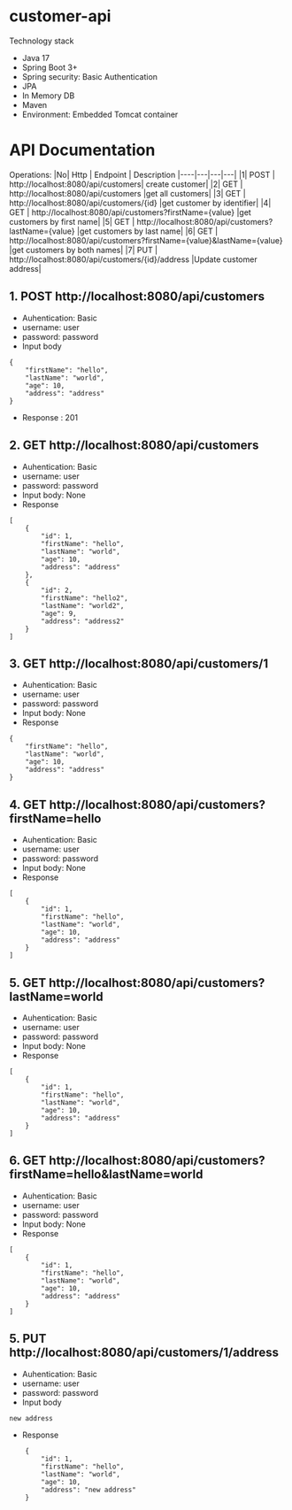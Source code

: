 # customer-api
  Technology stack
  - Java 17
  - Spring Boot 3+
  - Spring security: Basic Authentication
  - JPA
  - In Memory DB
  - Maven
  - Environment: Embedded Tomcat container 
  
# API Documentation
  Operations:
  |No| Http | Endpoint | Description
|----|---|---|---|
|1| POST | http://localhost:8080/api/customers| create customer|
|2| GET | http://localhost:8080/api/customers |get all customers|
|3| GET | http://localhost:8080/api/customers/{id} |get customer by identifier| 
|4| GET | http://localhost:8080/api/customers?firstName={value} |get customers by first name|
|5| GET | http://localhost:8080/api/customers?lastName={value} |get customers by last name|
|6| GET | http://localhost:8080/api/customers?firstName={value}&lastName={value} |get customers by both names|
|7| PUT | http://localhost:8080/api/customers/{id}/address |Update customer address|

## 1. POST http://localhost:8080/api/customers
- Auhentication: Basic 
- username: user 
- password: password  
- Input body
```
{
	"firstName": "hello",
	"lastName": "world",
	"age": 10,
	"address": "address"
}
```
- Response : 201

## 2. GET http://localhost:8080/api/customers
- Auhentication: Basic 
- username: user 
- password: password  
- Input body: None
- Response
```
[
    {
        "id": 1,
        "firstName": "hello",
        "lastName": "world",
        "age": 10,
        "address": "address"
    },
    {
        "id": 2,
        "firstName": "hello2",
        "lastName": "world2",
        "age": 9,
        "address": "address2"
    }
]
```
## 3. GET http://localhost:8080/api/customers/1
- Auhentication: Basic 
- username: user 
- password: password  
- Input body: None
- Response
```
{
	"firstName": "hello",
	"lastName": "world",
	"age": 10,
	"address": "address"
}
```
## 4. GET http://localhost:8080/api/customers?firstName=hello
- Auhentication: Basic 
- username: user 
- password: password  
- Input body: None
- Response
```
[
    {
        "id": 1,
        "firstName": "hello",
        "lastName": "world",
        "age": 10,
        "address": "address"
    }
]
```
## 5. GET http://localhost:8080/api/customers?lastName=world
- Auhentication: Basic 
- username: user 
- password: password  
- Input body: None
- Response
```
[
    {
        "id": 1,
        "firstName": "hello",
        "lastName": "world",
        "age": 10,
        "address": "address"
    }
]
```
## 6. GET http://localhost:8080/api/customers?firstName=hello&lastName=world
- Auhentication: Basic 
- username: user 
- password: password  
- Input body: None
- Response
```
[
    {
        "id": 1,
        "firstName": "hello",
        "lastName": "world",
        "age": 10,
        "address": "address"
    }
]
```
## 5. PUT  http://localhost:8080/api/customers/1/address
- Auhentication: Basic 
- username: user 
- password: password  
- Input body
```
new address
``` 
- Response
```
    {
        "id": 1,
        "firstName": "hello",
        "lastName": "world",
        "age": 10,
        "address": "new address"
    }
```
